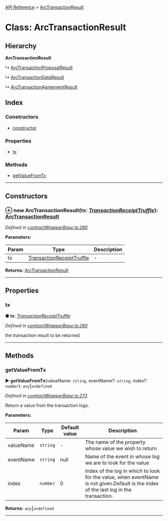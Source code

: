 [API Reference](../README.md) > [ArcTransactionResult](../classes/ArcTransactionResult.md)



# Class: ArcTransactionResult

## Hierarchy

**ArcTransactionResult**

↳  [ArcTransactionProposalResult](ArcTransactionProposalResult.md)




↳  [ArcTransactionDataResult](ArcTransactionDataResult.md)




↳  [ArcTransactionAgreementResult](ArcTransactionAgreementResult.md)








## Index

### Constructors

* [constructor](ArcTransactionResult.md#constructor)


### Properties

* [tx](ArcTransactionResult.md#tx)


### Methods

* [getValueFromTx](ArcTransactionResult.md#getValueFromTx)



---
## Constructors
<a id="constructor"></a>


### ⊕ **new ArcTransactionResult**(tx: *[TransactionReceiptTruffle](../interfaces/TransactionReceiptTruffle.md)*): [ArcTransactionResult](ArcTransactionResult.md)


*Defined in [contractWrapperBase.ts:260](https://github.com/daostack/arc.js/blob/42de6847/lib/contractWrapperBase.ts#L260)*



**Parameters:**

| Param | Type | Description |
| ------ | ------ | ------ |
| tx | [TransactionReceiptTruffle](../interfaces/TransactionReceiptTruffle.md)   |  - |





**Returns:** [ArcTransactionResult](ArcTransactionResult.md)

---


## Properties
<a id="tx"></a>

###  tx

**●  tx**:  *[TransactionReceiptTruffle](../interfaces/TransactionReceiptTruffle.md)* 

*Defined in [contractWrapperBase.ts:260](https://github.com/daostack/arc.js/blob/42de6847/lib/contractWrapperBase.ts#L260)*



the transaction result to be returned




___


## Methods
<a id="getValueFromTx"></a>

###  getValueFromTx

► **getValueFromTx**(valueName: *`string`*, eventName?: *`string`*, index?: *`number`*): `any`⎮`undefined`



*Defined in [contractWrapperBase.ts:273](https://github.com/daostack/arc.js/blob/42de6847/lib/contractWrapperBase.ts#L273)*



Return a value from the transaction logs.


**Parameters:**

| Param | Type | Default value | Description |
| ------ | ------ | ------ | ------ |
| valueName | `string`  | - |   The name of the property whose value we wish to return |
| eventName | `string`  |  null |   Name of the event in whose log we are to look for the value |
| index | `number`  | 0 |   Index of the log in which to look for the value, when eventName is not given.Default is the index of the last log in the transaction. |





**Returns:** `any`⎮`undefined`





___


